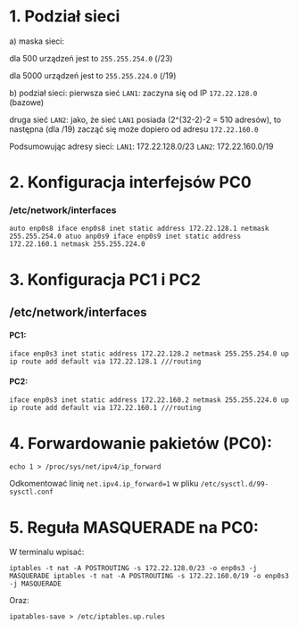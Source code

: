 # 1. Podział sieci

a) maska sieci:

  dla 500 urządzeń jest to ``255.255.254.0`` (/23)
  
  dla 5000 urządzeń jest to ``255.255.224.0`` (/19)
  
b) podział sieci:
  pierwsza sieć ``LAN1``: zaczyna się od IP ``172.22.128.0`` (bazowe)
  
  druga sieć ``LAN2``: jako, że sieć ``LAN1`` posiada (2^(32-2)-2 = 510 adresów), to następna (dla /19) zacząć się może dopiero od adresu ``172.22.160.0``
  
  Podsumowując adresy sieci:
    ``LAN1``: 172.22.128.0/23
    ``LAN2``: 172.22.160.0/19

# 2. Konfiguracja interfejsów PC0

### /etc/network/interfaces

``auto enp0s8
iface enp0s8 inet static
  address 172.22.128.1
  netmask 255.255.254.0
atuo anp0s9
iface enp0s9 inet static
  address 172.22.160.1
  netmask 255.255.224.0``
  
# 3. Konfiguracja PC1 i PC2

## /etc/network/interfaces

#### PC1:
``iface enp0s3 inet static
  address 172.22.128.2
  netmask 255.255.254.0
up ip route add default via 172.22.128.1 ///routing ``

#### PC2:
``iface enp0s3 inet static
  address 172.22.160.2
  netmask 255.255.224.0
up ip route add default via 172.22.160.1 ///routing ``

# 4. Forwardowanie pakietów (PC0):

``echo 1 > /proc/sys/net/ipv4/ip_forward``

Odkomentować linię ``net.ipv4.ip_forward=1`` w pliku ``/etc/sysctl.d/99-sysctl.conf``

# 5. Reguła MASQUERADE na PC0:

W terminalu wpisać:

``iptables -t nat -A POSTROUTING -s 172.22.128.0/23 -o enp0s3 -j MASQUERADE
iptables -t nat -A POSTROUTING -s 172.22.160.0/19 -o enp0s3 -j MASQUERADE``

Oraz:

``ipatables-save > /etc/iptables.up.rules``
